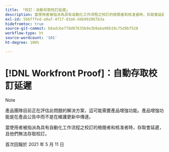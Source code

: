 ```yaml
---
title: 「校訂：自動存取校訂延遲」
description: 當使用者被指派為具有自動化工作流程之校訂的檢閱者和核准者時，存取會延遲，且他們無法存取校訂。
exl-id: 5b6fffed-a9af-4f1f-83a6-d4b992067b3a
hidefromtoc: true
source-git-commit: b6adcbe778d87635b9e3b9aba96b19c75d9bf528
workflow-type: ht
source-wordcount: '101'
ht-degree: 100%

---
```


# [!DNL Workfront Proof]：自動存取校訂延遲

<!--Converted to story-->

>[!NOTE]
>
>產品團隊目前正在評估此問題的解決方案，這可能需要產品增強功能。產品增強功能是在產品公告中而不是在維護更新中傳達。

當使用者被指派為具有自動化工作流程之校訂的檢閱者和核准者時，存取會延遲，且他們無法存取校訂。

首次回報於 2021 年 5 月 11 日
